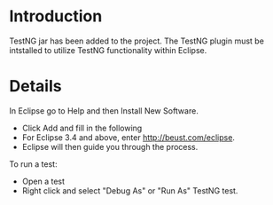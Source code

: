 # Introduction #
TestNG jar has been added to the project. The TestNG plugin must be intstalled to utilize TestNG functionality within Eclipse.

# Details #
In Eclipse go to Help and then Install New Software.
  * Click Add and fill in the following
  * For Eclipse 3.4 and above, enter http://beust.com/eclipse.
  * Eclipse will then guide you through the process.


To run a test:
  * Open a test
  * Right click and select "Debug As" or "Run As" TestNG test.